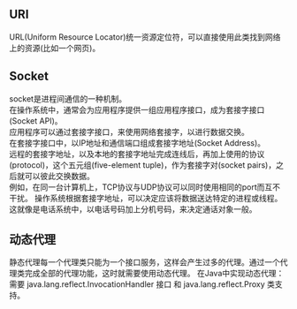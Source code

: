 
## URI
URL(Uniform Resource Locator)统一资源定位符，可以直接使用此类找到网络上的资源(比如一个网页)。


## Socket
socket是进程间通信的一种机制。  
在操作系统中，通常会为应用程序提供一组应用程序接口，成为套接字接口(Socket API)。   
应用程序可以通过套接字接口，来使用网络套接字，以进行数据交换。  
在套接字接口中，以IP地址和通信端口组成套接字地址(Socket Address)。  
远程的套接字地址，以及本地的套接字地址完成连线后，再加上使用的协议(protocol)，这个五元组(five-element tuple)，作为套接字对(socket pairs)，之后就可以彼此交换数据。  
例如，在同一台计算机上，TCP协议与UDP协议可以同时使用相同的port而互不干扰。 操作系统根据套接字地址，可以决定应该将数据送达特定的进程或线程。这就像是电话系统中，以电话号码加上分机号码，来决定通话对象一般。

## 动态代理
静态代理每一个代理类只能为一个接口服务，这样会产生过多的代理。通过一个代理类完成全部的代理功能，这时就需要使用动态代理。
在Java中实现动态代理：需要 java.lang.reflect.InvocationHandler 接口  和 java.lang.reflect.Proxy 类支持。




